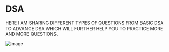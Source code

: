 # DSA
HERE I AM SHARING DIFFERENT TYPES OF QUESTIONS FROM BASIC DSA TO ADVANCE DSA.WHICH WILL FURTHER HELP YOU TO PRACTICE MORE AND MORE QUESTIONS.

![image](https://user-images.githubusercontent.com/61179961/218269065-66f442f5-ec78-4ec5-b5b3-acaab2b4fe2d.png)


